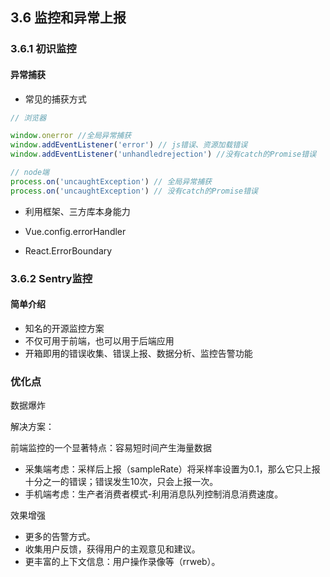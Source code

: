 ## 3.6 监控和异常上报

### 3.6.1 初识监控

#### 异常捕获

- 常见的捕获方式

```js
// 浏览器

window.onerror //全局异常捕获
window.addEventListener('error') // js错误、资源加载错误
window.addEventListener('unhandledrejection') //没有catch的Promise错误

// node端
process.on('uncaughtException') // 全局异常捕获
process.on('uncaughtException') // 没有catch的Promise错误
```
- 利用框架、三方库本身能力

- Vue.config.errorHandler
- React.ErrorBoundary

### 3.6.2 Sentry监控

#### 简单介绍

- 知名的开源监控方案
- 不仅可用于前端，也可以用于后端应用
- 开箱即用的错误收集、错误上报、数据分析、监控告警功能

### 优化点

数据爆炸

解决方案：

前端监控的一个显著特点：容易短时间产生海量数据

- 采集端考虑：采样后上报（sampleRate）将采样率设置为0.1，那么它只上报十分之一的错误；错误发生10次，只会上报一次。
- 手机端考虑：生产者消费者模式-利用消息队列控制消息消费速度。

效果增强

- 更多的告警方式。
- 收集用户反馈，获得用户的主观意见和建议。
- 更丰富的上下文信息：用户操作录像等（rrweb）。

